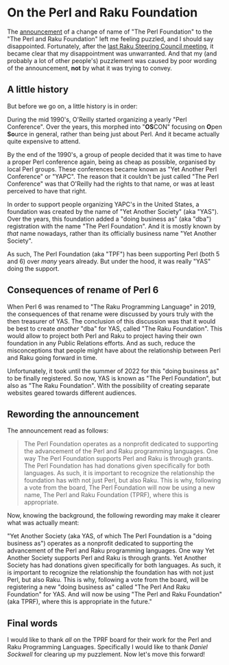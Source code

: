 # On the Perl and Raku Foundation

The [announcement](https://news.perlfoundation.org/post/announcements) of a change of name of "The Perl Foundation" to the "The Perl and Raku Foundation" left me feeling puzzled, and I should say disappointed.  Fortunately, after the [last Raku Steering Council meeting](https://github.com/Raku/Raku-Steering-Council/blob/main/minutes/20221029.md#rsc-meeting-2022-10-29), it became clear that my disappointment was unwarranted.  And that my (and probably a lot of other people's) puzzlement was caused by poor wording of the announcement, **not** by what it was trying to convey.

## A little history
But before we go on, a little history is in order:

During the mid 1990's, O'Reilly started organizing a yearly "Perl Conference".  Over the years, this morphed into "**OS**CON" focusing on **O**pen **So**urce in general, rather than being just about Perl.  And it became actually quite expensive to attend.

By the end of the 1990's, a group of people decided that it was time to have a proper Perl conference again, being as cheap as possible, organised by local Perl groups.  These conferences became known as "Yet Another Perl Conference" or "YAPC".  The reason that it couldn't be just called "The Perl Conference" was that O'Reilly had the rights to that name, or was at least perceived to have that right.

In order to support people organizing YAPC's in the United States, a foundation was created by the name of "Yet Another Society" (aka "YAS").  Over the years, this foundation added a "doing business as" (aka "dba") registration with the name "The Perl Foundation".  And it is mostly known by *that* name nowadays, rather than its officially business name "Yet Another Society".

As such, The Perl Foundation (aka "TPF") has been supporting Perl (both 5 and 6) over *many* years already.  But under the hood, it was really "YAS" doing the support.

## Consequences of rename of Perl 6

When Perl 6 was renamed to "The Raku Programming Language" in 2019, the consequences of that rename were discussed by yours truly with the then treasurer of YAS.  The conclusion of this discussion was that it would be best to create *another* "dba" for YAS, called "The Raku Foundation".  This would allow to project both Perl and Raku to project having their own foundation in any Public Relations efforts.  And as such, reduce the misconceptions that people might have about the relationship between Perl and Raku going forward in time.

Unfortunately, it took until the summer of 2022 for this "doing business as" to be finally registered.  So now, YAS is known as "The Perl Foundation", but also as "The Raku Foundation".  With the possibility of creating separate websites geared towards different audiences.

## Rewording the announcement

The announcement read as follows:

> The Perl Foundation operates as a nonprofit dedicated to supporting the advancement of the Perl and Raku programming languages. One way The Perl Foundation supports Perl and Raku is through grants. The Perl Foundation has had donations given specifically for both languages. As such, it is important to recognize the relationship the foundation has with not just Perl, but also Raku. This is why, following a vote from the board, The Perl Foundation will now be using a new name, The Perl and Raku Foundation (TPRF), where this is appropriate.

Now, knowing the background, the following rewording may make it clearer what was actually meant:

"Yet Another Society (aka YAS, of which The Perl Foundation is a "doing business as") operates as a nonprofit dedicated to supporting the advancement of the Perl and Raku programming languages. One way Yet Another Society supports Perl and Raku is through grants. Yet Another Society has had donations given specifically for both languages. As such, it is important to recognize the relationship the foundation has with not just Perl, but also Raku. This is why, following a vote from the board, will be registering a new "doing business as" called "The Perl And Raku Foundation" for YAS.  And will now be using "The Perl and Raku Foundation" (aka TPRF), where this is appropriate in the future."

## Final words

I would like to thank *all* on the TPRF board for their work for the Perl and Raku Programming Languages.  Specifically I would like to thank *Daniel Sockwell* for clearing up my puzzlement.  Now let's move this forward!
